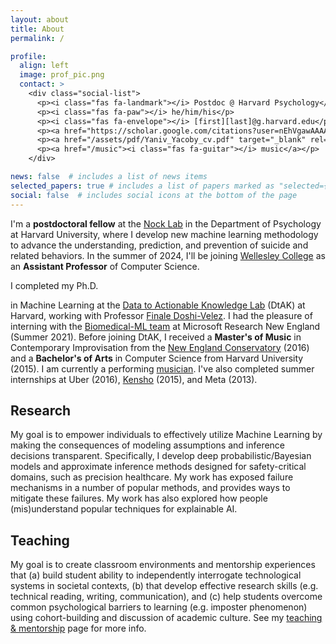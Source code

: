 ```yaml
---
layout: about
title: About
permalink: /

profile:
  align: left
  image: prof_pic.png
  contact: >
    <div class="social-list">
      <p><i class="fas fa-landmark"></i> Postdoc @ Harvard Psychology</p>
      <p><i class="fas fa-paw"></i> he/him/his</p>
      <p><i class="fas fa-envelope"></i> [first][last]@g.harvard.edu</p>
      <p><a href="https://scholar.google.com/citations?user=nEhVgawAAAAJ&hl=en"><i class="fas fa-graduation-cap"></i> google scholar</a></p> <!-- ai ai-google-scholar-square -->
      <p><a href="/assets/pdf/Yaniv_Yacoby_cv.pdf" target="_blank" rel="noopener noreferrer"><i class="fas fa-seedling"></i> curriculum vitae</a></p>      
      <p><a href="/music"><i class="fas fa-guitar"></i> music</a></p>      
    </div>

news: false  # includes a list of news items
selected_papers: true # includes a list of papers marked as "selected={true}"
social: false  # includes social icons at the bottom of the page
---
```


I'm a **postdoctoral fellow** at the [Nock Lab](https://nocklab.fas.harvard.edu/) in the Department of Psychology at Harvard University, where I develop new machine learning methodology to advance the understanding, prediction, and prevention of suicide and related behaviors. In the summer of 2024, I'll be joining [Wellesley College](https://wellesley.edu/) as an **Assistant Professor** of Computer Science. 

I completed my Ph.D. 

in Machine Learning at the [Data to Actionable Knowledge Lab](https://dtak.github.io/) (DtAK) at Harvard,
working with Professor [Finale Doshi-Velez](https://finale.seas.harvard.edu/). I had the pleasure of interning with the [Biomedical-ML team](https://www.microsoft.com/en-us/research/theme/biomedical-ml/) at Microsoft Research New England (Summer 2021). Before joining DtAK, I received a **Master's of Music** in Contemporary Improvisation from the [New England Conservatory](https://necmusic.edu/dual-degree-programs) (2016) and a **Bachelor's of Arts** in Computer Science from Harvard University (2015). I am currently a performing [musician](/music).
I've also completed summer internships at Uber (2016), [Kensho](https://www.kensho.com/) (2015), and Meta (2013).


## Research

My goal is to empower individuals to effectively utilize Machine Learning by making the consequences of modeling assumptions and inference decisions transparent.
Specifically, I develop deep probabilistic/Bayesian models and approximate inference methods designed for safety-critical domains, such as precision healthcare.
My work has exposed failure mechanisms in a number of popular methods, and provides ways to mitigate these failures.
My work has also explored how people (mis)understand popular techniques for explainable AI.


## Teaching

My goal is to create classroom environments and mentorship experiences that (a) build student ability to independently interrogate technological systems in societal contexts, (b) that develop effective research skills (e.g. technical reading, writing, communication), and (c) help students overcome common psychological barriers to learning (e.g. imposter phenomenon) using cohort-building and discussion of academic culture. See my [teaching & mentorship](/teaching) page for more info.

